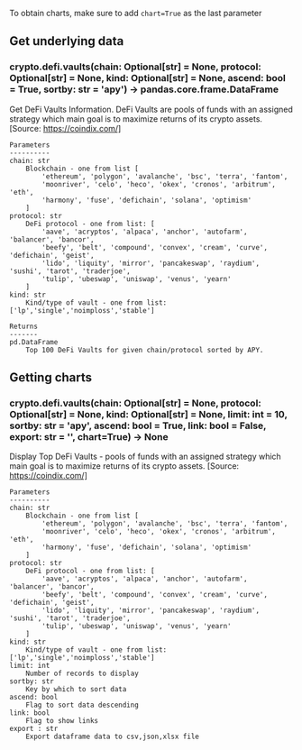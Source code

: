 To obtain charts, make sure to add `chart=True` as the last parameter

## Get underlying data 
### crypto.defi.vaults(chain: Optional[str] = None, protocol: Optional[str] = None, kind: Optional[str] = None, ascend: bool = True, sortby: str = 'apy') -> pandas.core.frame.DataFrame

Get DeFi Vaults Information. DeFi Vaults are pools of funds with an assigned strategy which main goal is to
    maximize returns of its crypto assets. [Source: https://coindix.com/]

    Parameters
    ----------
    chain: str
        Blockchain - one from list [
            'ethereum', 'polygon', 'avalanche', 'bsc', 'terra', 'fantom',
            'moonriver', 'celo', 'heco', 'okex', 'cronos', 'arbitrum', 'eth',
            'harmony', 'fuse', 'defichain', 'solana', 'optimism'
        ]
    protocol: str
        DeFi protocol - one from list: [
            'aave', 'acryptos', 'alpaca', 'anchor', 'autofarm', 'balancer', 'bancor',
            'beefy', 'belt', 'compound', 'convex', 'cream', 'curve', 'defichain', 'geist',
            'lido', 'liquity', 'mirror', 'pancakeswap', 'raydium', 'sushi', 'tarot', 'traderjoe',
            'tulip', 'ubeswap', 'uniswap', 'venus', 'yearn'
        ]
    kind: str
        Kind/type of vault - one from list: ['lp','single','noimploss','stable']

    Returns
    -------
    pd.DataFrame
        Top 100 DeFi Vaults for given chain/protocol sorted by APY.

## Getting charts 
### crypto.defi.vaults(chain: Optional[str] = None, protocol: Optional[str] = None, kind: Optional[str] = None, limit: int = 10, sortby: str = 'apy', ascend: bool = True, link: bool = False, export: str = '', chart=True) -> None

Display Top DeFi Vaults - pools of funds with an assigned strategy which main goal is to
    maximize returns of its crypto assets. [Source: https://coindix.com/]

    Parameters
    ----------
    chain: str
        Blockchain - one from list [
            'ethereum', 'polygon', 'avalanche', 'bsc', 'terra', 'fantom',
            'moonriver', 'celo', 'heco', 'okex', 'cronos', 'arbitrum', 'eth',
            'harmony', 'fuse', 'defichain', 'solana', 'optimism'
        ]
    protocol: str
        DeFi protocol - one from list: [
            'aave', 'acryptos', 'alpaca', 'anchor', 'autofarm', 'balancer', 'bancor',
            'beefy', 'belt', 'compound', 'convex', 'cream', 'curve', 'defichain', 'geist',
            'lido', 'liquity', 'mirror', 'pancakeswap', 'raydium', 'sushi', 'tarot', 'traderjoe',
            'tulip', 'ubeswap', 'uniswap', 'venus', 'yearn'
        ]
    kind: str
        Kind/type of vault - one from list: ['lp','single','noimploss','stable']
    limit: int
        Number of records to display
    sortby: str
        Key by which to sort data
    ascend: bool
        Flag to sort data descending
    link: bool
        Flag to show links
    export : str
        Export dataframe data to csv,json,xlsx file

